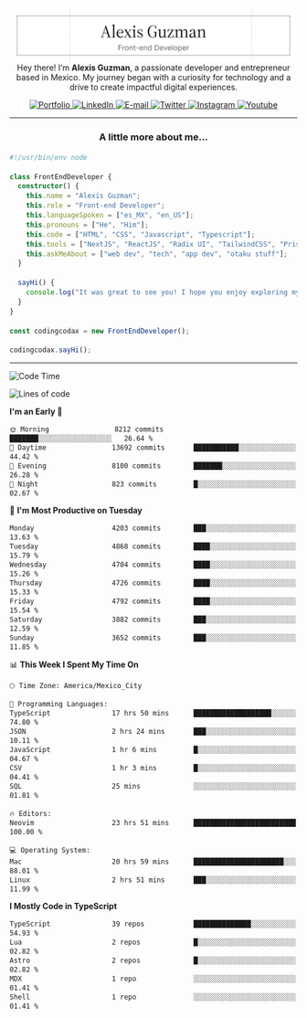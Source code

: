 <img align='right' src="./Banner.png" width="" />
<p align='center'>Hey there! I’m <strong>Alexis Guzman</strong>, a passionate developer and entrepreneur based in Mexico. My journey began with a curiosity for technology and a drive to create impactful digital experiences.</p>

<div align='center'>
  <a href='https://www.codingcodax.dev' target='_blank'>
    <img alt='Portfolio' src='https://img.shields.io/badge/Portfolio-black?logo=vercel&style=flat-square'>
  </a>
  <a href='https://linkedin.com/in/codingcodax' target='_blank'>
    <img alt='LinkedIn' src='https://img.shields.io/badge/LinkedIn-black?logo=LinkedIn&style=flat-square'>
  </a>
  <a href='mailto:hello@codingcodax.com' target='_blank'>
    <img alt='E-mail' src='https://img.shields.io/badge/Email-black?logo=Gmail&style=flat-square'>
  </a>
  <a href='https://x.com/codingcodax' target='_blank'>
    <img alt='Twitter' src='https://img.shields.io/badge/X-black?logo=X&style=flat-square'>
  </a>
  <a href='https://www.instagram.com/codingcodax' target='_blank'>
    <img alt='Instagram' src='https://img.shields.io/badge/Instagram-black?logo=Instagram&style=flat-square'>
  </a>
  <a href='https://www.youtube.com/@codingcodax' target='_blank'>
    <img alt='Youtube' src='https://img.shields.io/badge/YouTube-black?logo=Youtube&style=flat-square'>
  </a>
</div>


---

<h3 align='center'>A little more about me...</h3>

```typescript
#!/usr/bin/env node

class FrontEndDeveloper {
  constructor() {
    this.name = "Alexis Guzman";
    this.role = "Front-end Developer";
    this.languageSpoken = ["es_MX", "en_US"];
    this.pronouns = ["He", "Him"];
    this.code = ["HTML", "CSS", "Javascript", "Typescript"];
    this.tools = ["NextJS", "ReactJS", "Radix UI", "TailwindCSS", "Prisma", "Shadcn UI"];
    this.askMeAbout = ["web dev", "tech", "app dev", "otaku stuff"];
  }

  sayHi() {
    console.log("It was great to see you! I hope you enjoy exploring my work.");
  }
}

const codingcodax = new FrontEndDeveloper();

codingcodax.sayHi();
```

---

<!--START_SECTION:waka-->
![Code Time](http://img.shields.io/badge/Code%20Time-3%2C258%20hrs%2037%20mins-blue)

![Lines of code](https://img.shields.io/badge/From%20Hello%20World%20I%27ve%20Written-9.0%20million%20lines%20of%20code-blue)

**I'm an Early 🐤** 

```text
🌞 Morning                8212 commits        ███████░░░░░░░░░░░░░░░░░░   26.64 % 
🌆 Daytime                13692 commits       ███████████░░░░░░░░░░░░░░   44.42 % 
🌃 Evening                8100 commits        ███████░░░░░░░░░░░░░░░░░░   26.28 % 
🌙 Night                  823 commits         █░░░░░░░░░░░░░░░░░░░░░░░░   02.67 % 
```
📅 **I'm Most Productive on Tuesday** 

```text
Monday                   4203 commits        ███░░░░░░░░░░░░░░░░░░░░░░   13.63 % 
Tuesday                  4868 commits        ████░░░░░░░░░░░░░░░░░░░░░   15.79 % 
Wednesday                4704 commits        ████░░░░░░░░░░░░░░░░░░░░░   15.26 % 
Thursday                 4726 commits        ████░░░░░░░░░░░░░░░░░░░░░   15.33 % 
Friday                   4792 commits        ████░░░░░░░░░░░░░░░░░░░░░   15.54 % 
Saturday                 3882 commits        ███░░░░░░░░░░░░░░░░░░░░░░   12.59 % 
Sunday                   3652 commits        ███░░░░░░░░░░░░░░░░░░░░░░   11.85 % 
```


📊 **This Week I Spent My Time On** 

```text
🕑︎ Time Zone: America/Mexico_City

💬 Programming Languages: 
TypeScript               17 hrs 50 mins      ███████████████████░░░░░░   74.80 % 
JSON                     2 hrs 24 mins       ███░░░░░░░░░░░░░░░░░░░░░░   10.11 % 
JavaScript               1 hr 6 mins         █░░░░░░░░░░░░░░░░░░░░░░░░   04.67 % 
CSV                      1 hr 3 mins         █░░░░░░░░░░░░░░░░░░░░░░░░   04.41 % 
SQL                      25 mins             ░░░░░░░░░░░░░░░░░░░░░░░░░   01.81 % 

🔥 Editors: 
Neovim                   23 hrs 51 mins      █████████████████████████   100.00 % 

💻 Operating System: 
Mac                      20 hrs 59 mins      ██████████████████████░░░   88.01 % 
Linux                    2 hrs 51 mins       ███░░░░░░░░░░░░░░░░░░░░░░   11.99 % 
```

**I Mostly Code in TypeScript** 

```text
TypeScript               39 repos            ██████████████░░░░░░░░░░░   54.93 % 
Lua                      2 repos             █░░░░░░░░░░░░░░░░░░░░░░░░   02.82 % 
Astro                    2 repos             █░░░░░░░░░░░░░░░░░░░░░░░░   02.82 % 
MDX                      1 repo              ░░░░░░░░░░░░░░░░░░░░░░░░░   01.41 % 
Shell                    1 repo              ░░░░░░░░░░░░░░░░░░░░░░░░░   01.41 % 
```




<!--END_SECTION:waka-->

